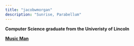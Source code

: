 ```yaml
---
title: "jacobwmorgan"
description: "Sunrise, Parabellum"
---
```

**Computer Science graduate from the Univeristy of Lincoln**

**[Music Man](https://open.spotify.com/playlist/49hT6xCBA6PLOzgcaM8ZMD?si=af8e296341ae4140)**